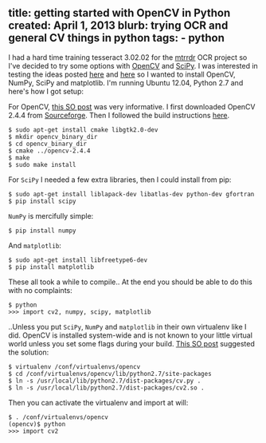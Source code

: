 title: getting started with OpenCV in Python
created: April 1, 2013
blurb: trying OCR and general CV things in python
tags:
    - python
---

I had a hard time training tesseract 3.02.02 for the [mtrrdr](/mtrrdr) OCR project
so I've decided to try some options with 
[OpenCV](http://opencv.org/) and [SciPy](http://www.scipy.org/).
I was interested in testing the ideas posted [here](http://stackoverflow.com/questions/9413216/simple-digit-recognition-ocr-in-opencv-python)
and [here](http://opencvpython.blogspot.com/2012/12/k-means-clustering-2-working-with-scipy.html)
so I wanted to install OpenCV, NumPy, SciPy and matplotlib.
I'm running Ubuntu 12.04, Python 2.7 and here's how I got setup:

For OpenCV, [this SO post](http://stackoverflow.com/a/9620295/232638)
was very informative.
I first downloaded OpenCV 2.4.4 from [Sourceforge](http://sourceforge.net/projects/opencvlibrary/files/opencv-unix/).
Then I followed the build instructions [here](http://docs.opencv.org/doc/tutorials/introduction/linux_install/linux_install.html#linux-installation).

    $ sudo apt-get install cmake libgtk2.0-dev
    $ mkdir opencv_binary_dir
    $ cd opencv_binary_dir
    $ cmake ../opencv-2.4.4
    $ make
    $ sudo make install

For `SciPy` I needed a few extra libraries, then I could install from pip:

    $ sudo apt-get install liblapack-dev libatlas-dev python-dev gfortran
    $ pip install scipy

`NumPy` is mercifully simple:

    $ pip install numpy

And `matplotlib`:

    $ sudo apt-get install libfreetype6-dev
    $ pip install matplotlib

These all took a while to compile..
At the end you should be able to do this with no complaints:

    $ python
    >>> import cv2, numpy, scipy, matplotlib

..Unless you put `SciPy`, `NumPy` and `matplotlib` in their own virtualenv like I did.
OpenCV is installed system-wide and is not known to your little virtual world
unless you set some flags during your build.
[This SO post](http://stackoverflow.com/a/12043136/232638) suggested the solution:

    $ virtualenv /conf/virtualenvs/opencv
    $ cd /conf/virtualenvs/opencv/lib/python2.7/site-packages
    $ ln -s /usr/local/lib/python2.7/dist-packages/cv.py .
    $ ln -s /usr/local/lib/python2.7/dist-packages/cv2.so .

Then you can activate the virtualenv and import at will:

    $ . /conf/virtualenvs/opencv
    (opencv)$ python
    >>> import cv2
